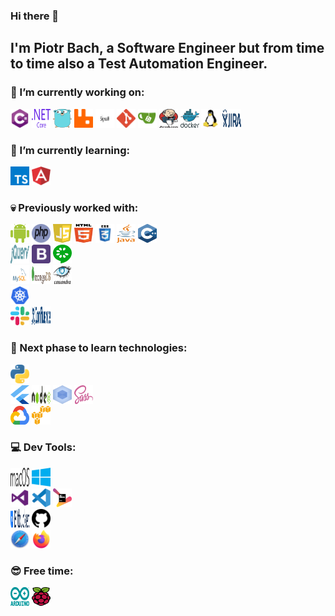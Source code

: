 ### Hi there 👋
## I'm Piotr Bach, a Software Engineer but from time to time also a Test Automation Engineer.

### 🔭 I’m currently working on:
<img src="icons/c-sharp.svg" alt="csharp" width="30" height="30"/> <img src="icons/dotnet-core.svg" alt="dotnet-core" width="30" height="30"/> <img src="icons/golang.svg" alt="golang" width="30" height="30"/> <img src="icons/rabbitmq.svg" alt="rabbitmq" width="30" height="30"/> <img src="icons/signalr.png" alt="signalr" width="30" height="30"/> <img src="icons/git.svg" alt="git" width="30" height="30"/> <img src="icons/gitea.svg" alt="gitea" width="30" height="30"/> <img src="icons/jenkins.svg" alt="jenkins" width="30" height="30"/> <img src="icons/docker.svg" alt="docker" width="30" height="30"/> <img src="icons/linux.svg" alt="linux" width="30" height="30"/> <img src="icons/jira.svg" alt="jira" width="30" height="30"/>

### 🌱 I’m currently learning:
<img src="icons/typescript.svg" alt="typescript" width="30" height="30"/> <img src="icons/angular.svg" alt="angular" width="30" height="30"/> 

### :skull: Previously worked with:
<img src="icons/android.svg" alt="android" width="30" height="30"/> <img src="icons/php.svg" alt="php" width="30" height="30"/> <img src="icons/javascript.svg" alt="javascript" width="30" height="30"/> <img src="icons/html5.svg" alt="html5" width="30" height="30"/> <img src="icons/css3.svg" alt="css3" width="30" height="30"/> <img src="icons/java.svg" alt="java" width="30" height="30"/> <img src="icons/cpp.svg" alt="cpp" width="30" height="30"/> <br />
<img src="icons/jquery.svg" alt="jquery" width="30" height="30"/> <img src="icons/bootstrap-4.svg" alt="bootstrap-4" width="30" height="30"/> <img src="icons/cucumber.svg" alt="cucumber" width="30" height="30"/> <br />
<img src="icons/mysql.svg" alt="mysql" width="30" height="30"/> <img src="icons/mongodb.svg" alt="mongo" width="30" height="30"/> <img src="icons/cassandra.svg" alt="cassandra" width="30" height="30"/> <br />
<img src="icons/kubernets.svg" alt="kubernetes" width="30" height="30"/> <br />
<img src="icons/slack.svg" alt="slack" width="30" height="30"/> <img src="icons/confluence.svg" alt="confluence" width="30" height="30"/> 

### 🤔 Next phase to learn technologies:
<img src="icons/python.svg" alt="python" width="30" height="30"/> <br />
<img src="icons/flutter.svg" alt="flutter" width="30" height="30"/> <img src="icons/nodejs.svg" alt="nodejs" width="30" height="30"/> <img src="icons/webpack.svg" alt="webpack" width="30" height="30"/> <img src="icons/sass.svg" alt="sass" width="30" height="30"/> <br />
<img src="icons/google-cloud.svg" alt="google-cloud" width="30" height="30"/> <img src="icons/aws.svg" alt="aws" width="30" height="30"/> 

### :computer: Dev Tools:
<img src="icons/macos.svg" alt="macos" width="30" height="30"/> <img src="icons/windows.svg" alt="windows" width="30" height="30"/> <br />
<img src="icons/vs.svg" alt="visualstudio" width="30" height="30"/> <img src="icons/vscode.svg" alt="vscode" width="30" height="30"/> <img src="icons/jetbrains.svg" alt="jetbrains" width="30" height="30"/> <br />
<img src="icons/bitbucket.svg" alt="bitbucket" width="30" height="30"/> <img src="icons/github.svg" alt="github" width="30" height="30"/> <br />
<img src="icons/safari.svg" alt="safari" width="30" height="30"/> <img src="icons/firefox.svg" alt="firefox" width="30" height="30"/> 

### :sunglasses: Free time:
<img src="icons/arduino.svg" alt="arduino" width="30" height="30"/> <img src="icons/raspberry-pi.svg" alt="raspberry-pi" width="30" height="30"/>

<!--
**pbach/pbach** is a ✨ _special_ ✨ repository because its `README.md` (this file) appears on your GitHub profile.

Here are some ideas to get you started:

- 🔭 I’m currently working on ...
- 🌱 I’m currently learning ...
- 👯 I’m looking to collaborate on ...
- 🤔 I’m looking for help with ...
- 💬 Ask me about ...
- 📫 How to reach me: ...
- 😄 Pronouns: ...
- ⚡ Fun fact: ...
-->
